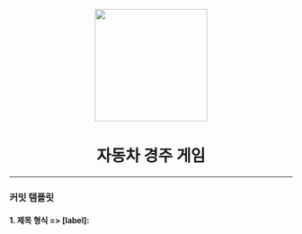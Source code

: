 <p align="middle" >
  <img width="200px;" src="https://github.com/woowacourse/javascript-racingcar-precourse/blob/main/images/racingcar_icon.png?raw=true"/>
</p>
<h1 align="middle">자동차 경주 게임</h1>

---
### 커밋 템플릿
#### 1. 제목 형식 => [label]: <title> 

+ 제목은 한글로 작성
+ 제목을 작성하고 반드시 빈 줄 한 줄을 만들어야 함
+ 제목에 .(마침표) 금지

#### 2. label 리스트
  
+ Feature : 새로운 기능
+ Bug : 버그 수정
+ Update : 기존의 코드 및 파일 업데이트
+ Docs : 문서 (문서 추가, 수정, 삭제)
+ Test : 테스트 용
+ Etc : 기타 변경사항

#### 3. Description
  
내용의 길이는 한 줄당 60글자 내외에서 줄 바꿈. 한글로 간단 명료하게 작성
어떻게 보다는 무엇을, 왜 변경했는지를 작성할 것 (필수)
  
#### 4. Issue-number
  
연관된 이슈 첨부, 여러 개 추가 가능
  
참고: https://jeong-pro.tistory.com/207

---
### 구현할 기능 목록 정리
  
## 사용자 입력
  
#### 1.자동차 이름을 입력받아 쉼표(,)로 구분
  
  예외 사항
  - [x] 자동차 이름이 5자를 초과 할시
  - [x] 자동차 이름이 입력되지 않았을 시
  - [x] 자동차 이름에 공백이 있을 시
  - [x] 자동차 이름이 중복될시
  
#### 2. 이동 횟수를 입력
  
  예외 사항
  - [x] 0이하의 숫자가 입력 됐을시
  - [x] 0이하의 숫자가 입력 됐을시


## 자동차 전진
  1. 생성한 난수의 숫자가 4이상일 경우에 자동차 전진
  2. 이동 횟수만큼 반복
  
## 출력
  - 이동 횟수가 늘어날때마다 입력된 자동차들을 출력
  - 이동 횟수만큼 반복이 끝났다면 가장 많이 이동한 자동차가 우승자로 출력
  - 우승자가 여러 명일 경우 ',' 를 사용하여 구분
  
  
  
  
